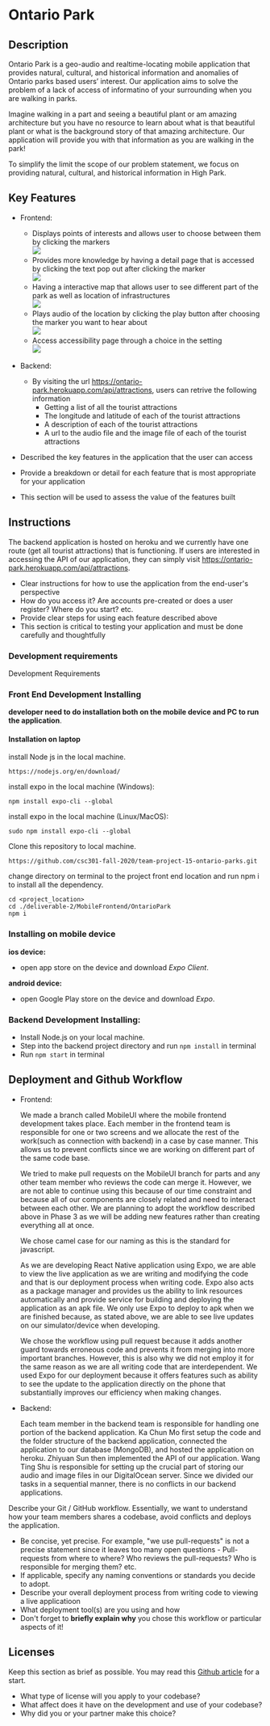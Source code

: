 # Ontario Park

## Description 

Ontario Park is a geo-audio and realtime-locating mobile application that provides natural, cultural, and historical information and anomalies of Ontario parks based users’ interest. Our application aims to solve the problem of a lack of access of informatino of your surrounding when you are walking in parks.

Imagine walking in a part and seeing a beautiful plant or am amazing architecture but you have no resource to learn about what is that beautiful plant or what is the background story of that amazing architecture. Our application will provide you with that information as you are walking in the park!

To simplify the limit the scope of our problem statement, we focus on providing natural, cultural, and historical information in High Park.


 
## Key Features
  * Frontend:
    * Displays points of interests and allows user to choose between them by clicking the markers <br />
    ![](./demo/ChoosePoint.gif)
    * Provides more knowledge by having a detail page that is accessed by clicking the text pop out after clicking the marker <br />
    ![](./demo/DetailPage.gif)
    * Having a interactive map that allows user to see different part of the park as well as location of infrastructures <br />
    ![](./demo/Map.gif)
    * Plays audio of the location by clicking the play button after choosing the marker you want to hear about <br />
    ![](./demo/PlayAudio.gif)
    * Access accessibility page through a choice in the setting <br />
    ![](./demo/Accessibility.gif)

 * Backend:
   * By visiting the url https://ontario-park.herokuapp.com/api/attractions, users can retrive the following information
     * Getting a list of all the tourist attractions
     * The longitude and latitude of each of the tourist attractions
     * A description of each of the tourist attractions
     * A url to the audio file and the image file of each of the tourist attractions

 * Described the key features in the application that the user can access
 * Provide a breakdown or detail for each feature that is most appropriate for your application
 * This section will be used to assess the value of the features built

## Instructions

 The backend application is hosted on heroku and we currently have one route (get all tourist attractions) that is functioning. If users are interested in accessing the API of our application, they can simply visit https://ontario-park.herokuapp.com/api/attractions. 

 * Clear instructions for how to use the application from the end-user's perspective
 * How do you access it? Are accounts pre-created or does a user register? Where do you start? etc. 
 * Provide clear steps for using each feature described above
 * This section is critical to testing your application and must be done carefully and thoughtfully
 
 ### Development requirements
 Development Requirements
 ### Front End Development Installing
 **developer need to do installation both on the mobile device and PC to run the application**.
 
 #### Installation on laptop
 install Node js in the local machine.
 ```
 https://nodejs.org/en/download/
 ```
 install expo in the local machine (Windows):
 ```
 npm install expo-cli --global
 ```
 install expo in the local machine (Linux/MacOS):
 ```
 sudo npm install expo-cli --global
 ```
 
 Clone this repository to local machine.
 ```
 https://github.com/csc301-fall-2020/team-project-15-ontario-parks.git
 ```
 change directory on terminal to the project front end location and run npm i to install all the dependency.
 ```
 cd <project_location>
 cd ./deliverable-2/MobileFrontend/OntarioPark
 npm i
 ```
 
 ### Installing on mobile device
 **ios device:**
  - open app store on the device and download *Expo Client*.
 
 **android device:**
  - open Google Play store on the device and download *Expo*.

 ### Backend Development Installing:
   * Install Node.js on your local machine.
   * Step into the backend project directory and run `npm install` in terminal
   * Run `npm start` in terminal
  
  
 ## Deployment and Github Workflow
 
  * Frontend:
  
      We made a branch called MobileUI where the mobile frontend development takes place. Each member in the frontend team is responsible for one or two screens and we allocate the rest of the work(such as connection with backend) in a case by case manner. This allows us to prevent conflicts since we are working on different part of the same code base. 
 
      We tried to make pull requests on the MobileUI branch for parts and any other team member who reviews the code can merge it. However, we are not able to continue using this because of our time constraint and because all of our components are closely related and need to interact between each other. We are planning to adopt the workflow described above in Phase 3 as we will be adding new features rather than creating everything all at once. 

      We chose camel case for our naming as this is the standard for javascript. 

      As we are developing React Native application using Expo, we are able to view the live application as we are writing and modifying the code and that is our deployment process when writing code. Expo also acts as a package manager and provides us the ability to link resources automatically and provide service for building and deploying the application as an apk file. We only use Expo to deploy to apk when we are finished because, as stated above, we are able to see live updates on our simulator/device when developing.  

      We chose the workflow using pull request because it adds another guard towards erroneous code and prevents it from merging into more important branches. However, this is also why we did not employ it for the same reason as we are all writing code that are interdependent. We used Expo for our deployment because it offers features such as ability to see the update to the application directly on the phone that substantially improves our efficiency when making changes.

    
    
  * Backend:
  
      Each team member in the backend team is responsible for handling one portion of the backend application. Ka Chun Mo first setup the code and the folder structure of the backend application, connected the application to our database (MongoDB), and hosted the application on heroku. Zhiyuan Sun then implemented the API of our application. Wang Ting Shu is responsible for setting up the crucial part of storing our audio and image files in our DigitalOcean server. Since we divided our tasks in a sequential manner, there is no conflicts in our backend applications.

Describe your Git / GitHub workflow. Essentially, we want to understand how your team members shares a codebase, avoid conflicts and deploys the application.

 * Be concise, yet precise. For example, "we use pull-requests" is not a precise statement since it leaves too many open questions - Pull-requests from where to where? Who reviews the pull-requests? Who is responsible for merging them? etc.
 * If applicable, specify any naming conventions or standards you decide to adopt.
 * Describe your overall deployment process from writing code to viewing a live applicatioon
 * What deployment tool(s) are you using and how
 * Don't forget to **briefly explain why** you chose this workflow or particular aspects of it!

 ## Licenses 

 Keep this section as brief as possible. You may read this [Github article](https://help.github.com/en/github/creating-cloning-and-archiving-repositories/licensing-a-repository) for a start.

 * What type of license will you apply to your codebase?
 * What affect does it have on the development and use of your codebase?
 * Why did you or your partner make this choice?
